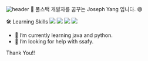 ![header](https://capsule-render.vercel.app/api?type=wave&color=auto&height=300&section=header&text=devyoseph%20render&fontSize=90)
👋 풀스택 개발자를 꿈꾸는 Joseph Yang 입니다. 😄 

🛠  Learning Skills
<img src="https://img.shields.io/badge/-Python-000000?style=flat&logo=Python">
<img src="https://img.shields.io/badge/-Java-000000?style=flat&logo=Java">
<img src="https://img.shields.io/badge/-JavaScript-000000?style=flat&logo=JavaScript">
<img src="https://img.shields.io/badge/-Git-000000?style=flat&logo=Git">

- 🌱 I’m currently learning java and python.
- 🤔 I’m looking for help with ssafy.

Thank You!!
